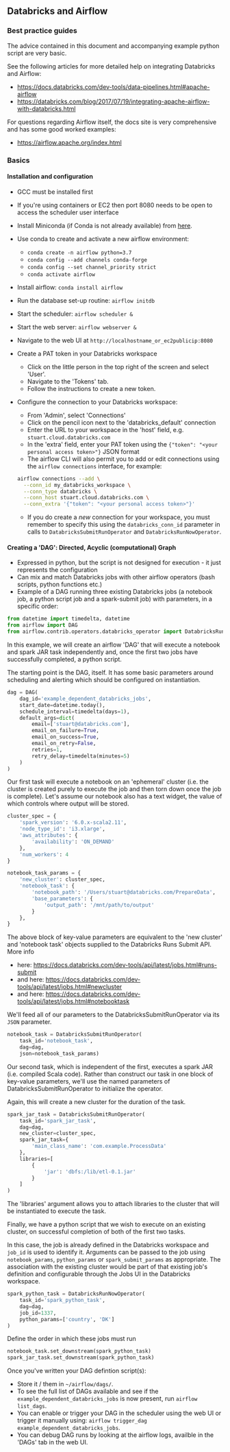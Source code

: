 ## Databricks and Airflow

### Best practice guides

The advice contained in this document and accompanying example python script are very basic.

See the following articles for more detailed help on integrating Databricks and Airflow:

- https://docs.databricks.com/dev-tools/data-pipelines.html#apache-airflow
- https://databricks.com/blog/2017/07/19/integrating-apache-airflow-with-databricks.html 

For questions regarding Airflow itself, the docs site is very comprehensive and has some good worked examples:
- https://airflow.apache.org/index.html

### Basics

#### Installation and configuration

- GCC must be installed first

- If you're using containers or EC2 then port 8080 needs to be open to access the scheduler user interface

- Install Miniconda (if Conda is not already available) from [here](https://docs.conda.io/en/latest/miniconda.html).

- Use conda to create and activate a new airflow environment:
  - `conda create -n airflow python=3.7`
  - `conda config --add channels conda-forge`
  - `conda config --set channel_priority strict`
  - `conda activate airflow`
  
- Install airflow: `conda install airflow`

- Run the database set-up routine: `airflow initdb`

- Start the scheduler: `airflow scheduler &`

- Start the web server: `airflow webserver &`

- Navigate to the web UI at `http://localhostname_or_ec2publicip:8080`

- Create a PAT token in your Databricks workspace
  - Click on the little person in the top right of the screen and select 'User'.
  - Navigate to the 'Tokens' tab.
  - Follow the instructions to create a new token.
  
- Configure the connection to your Databricks workspace:
  - From 'Admin', select 'Connections'
  - Click on the pencil icon next to the 'databricks_default' connection
  - Enter the URL to your workspace in the 'host' field, e.g. `stuart.cloud.databricks.com`
  - In the 'extra' field, enter your PAT token using the `{"token": "<your personal access token>"}` JSON format
  - The airflow CLI will also permit you to add or edit connections using the `airflow connections` interface, for example: 
  
  ```bash
  airflow connections --add \
  	--conn_id my_databricks_workspace \
  	--conn_type databricks \
  	--conn_host stuart.cloud.databricks.com \
  	--conn_extra '{"token": "<your personal access token>"}'
  ```
  
  - If you do create a _new_ connection for your workspace, you must remember to specify this using the `databricks_conn_id` parameter in calls to `DatabricksSubmitRunOperator` and `DatabricksRunNowOperator`.



#### Creating a 'DAG': Directed, Acyclic (computational) Graph

- Expressed in python, but the script is not designed for execution - it just represents the configuration
- Can mix and match Databricks jobs with other airflow operators (bash scripts, python functions etc.)
- Example of a DAG running three existing Databricks jobs (a notebook job, a python script job and a spark-submit job) with parameters, in a specific order:

```python
from datetime import timedelta, datetime
from airflow import DAG
from airflow.contrib.operators.databricks_operator import DatabricksRunNowOperator, DatabricksSubmitRunOperator
```

In this example, we will create an airflow 'DAG' that will execute a notebook and spark JAR task independently and, once the first two jobs have successfully completed, a python script.

The starting point is the DAG, itself. It has some basic parameters around scheduling and alerting which should be configured on instantiation.

```python
dag = DAG(
    dag_id='example_dependent_databricks_jobs',
    start_date=datetime.today(),
    schedule_interval=timedelta(days=1),
    default_args=dict(
        email=['stuart@databricks.com'],
        email_on_failure=True,
        email_on_success=True,
        email_on_retry=False,
        retries=1,
        retry_delay=timedelta(minutes=5)
    )
)
```

Our first task will execute a notebook on an 'ephemeral' cluster (i.e. the cluster is created purely to execute the job and then torn down once the job is complete). Let's assume our notebook also has a text widget, the value of which controls where output will be stored.

```python
cluster_spec = {
    'spark_version': '6.0.x-scala2.11',
    'node_type_id': 'i3.xlarge',
    'aws_attributes': {
        'availability': 'ON_DEMAND'
    },
    'num_workers': 4
}

notebook_task_params = {
    'new_cluster': cluster_spec,
    'notebook_task': {
        'notebook_path': '/Users/stuart@databricks.com/PrepareData',
        'base_parameters': {
            'output_path': '/mnt/path/to/output'
        }
    },
}
```

The above block of key-value parameters are equivalent to the 'new cluster' and 'notebook task' objects supplied to the Databricks Runs Submit API. More info
- here: https://docs.databricks.com/dev-tools/api/latest/jobs.html#runs-submit
- and here: https://docs.databricks.com/dev-tools/api/latest/jobs.html#newcluster
- and here: https://docs.databricks.com/dev-tools/api/latest/jobs.html#notebooktask

We'll feed all of our parameters to the DatabricksSubmitRunOperator via its `JSON` parameter.
```python
notebook_task = DatabricksSubmitRunOperator(
    task_id='notebook_task',
    dag=dag,
    json=notebook_task_params)
```

Our second task, which is independent of the first, executes a spark JAR (i.e. compiled Scala code). Rather than construct our task in one block of key-value parameters, we'll use the named parameters of DatabricksSubmitRunOperator to initialize the operator.

Again, this will create a new cluster for the duration of the task.
```python
spark_jar_task = DatabricksSubmitRunOperator(
    task_id='spark_jar_task',
    dag=dag,
    new_cluster=cluster_spec,
    spark_jar_task={
        'main_class_name': 'com.example.ProcessData'
    },
    libraries=[
        {
            'jar': 'dbfs:/lib/etl-0.1.jar'
        }
    ]
)
```

The 'libraries' argument allows you to attach libraries to the cluster that will be instantiated to execute the task.

Finally, we have a python script that we wish to execute on an existing cluster, on successful completion of both of the first two tasks.

In this case, the job is already defined in the Databricks workspace and `job_id` is used to identify it.
Arguments can be passed to the job using `notebook_params`, `python_params` or `spark_submit_params` as appropriate.
The association with the existing cluster would be part of that existing job's definition and configurable through the Jobs UI in the Databricks workspace.
```python
spark_python_task = DatabricksRunNowOperator(
    task_id='spark_python_task',
    dag=dag,
    job_id=1337,
    python_params=['country', 'DK']
)
```

Define the order in which these jobs must run
```python
notebook_task.set_downstream(spark_python_task)
spark_jar_task.set_downstream(spark_python_task)
```

Once you've written your DAG defintion script(s):
- Store it / them in `~/airflow/dags/`.
- To see the full list of DAGs available and see if the `example_dependent_databricks_jobs` is now present, run `airflow list_dags`.
- You can enable or trigger your DAG in the scheduler using the web UI or trigger it manually using: `airflow trigger_dag example_dependent_databricks_jobs`.
- You can debug DAG runs by looking at the airflow logs, availble in the 'DAGs' tab in the web UI.





